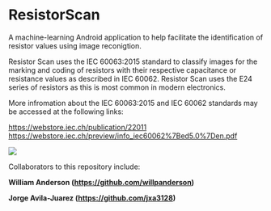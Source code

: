 # ResistorScan
A machine-learning Android application to help facilitate the identification of resistor values using image reconigtion. 

Resistor Scan uses the IEC 60063:2015 standard to classify images for the marking and coding of resistors with their respective capacitance or resistance values as described in IEC 60062. Resistor Scan uses the E24 series of resistors as this is most common in modern electronics. 

More infromation about the IEC 60063:2015 and IEC 60062 standards may be accessed at the following links:

https://webstore.iec.ch/publication/22011
https://webstore.iec.ch/preview/info_iec60062%7Bed5.0%7Den.pdf


![](Documentation/Readme_Images/resistorvalues.JPG)

Collaborators to this repository include:

**William Anderson (https://github.com/willpanderson)**

**Jorge Avila-Juarez (https://github.com/jxa3128)**
